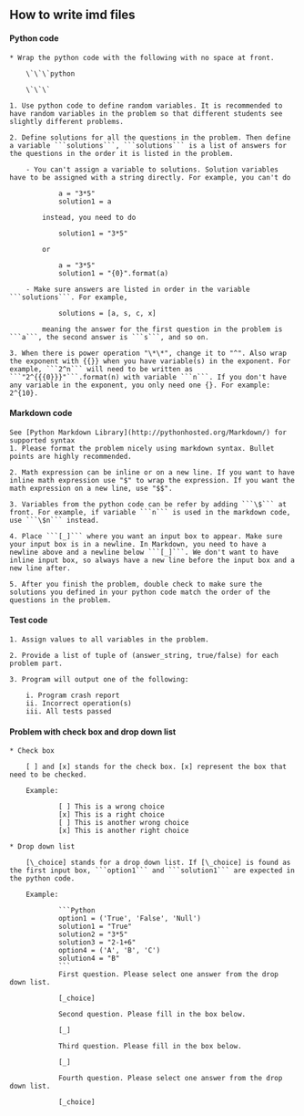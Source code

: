 ## How to write imd files

#### Python code
	* Wrap the python code with the following with no space at front.

		\`\`\`python

		\`\`\`

	1. Use python code to define random variables. It is recommended to have random variables in the problem so that different students see slightly different problems.

	2. Define solutions for all the questions in the problem. Then define a variable ```solutions```, ```solutions``` is a list of answers for the questions in the order it is listed in the problem.

		- You can't assign a variable to solutions. Solution variables have to be assigned with a string directly. For example, you can't do

				a = "3*5"
				solution1 = a

			instead, you need to do

				solution1 = "3*5"

			or

				a = "3*5"
				solution1 = "{0}".format(a)

		- Make sure answers are listed in order in the variable ```solutions```. For example,

				solutions = [a, s, c, x]

			meaning the answer for the first question in the problem is ```a```, the second answer is ```s```, and so on.

	3. When there is power operation "\*\*", change it to "^". Also wrap the exponent with {{}} when you have variable(s) in the exponent. For example, ```2^n``` will need to be written as ```"2^{{{0}}}"```.format(n) with variable ```n```. If you don't have any variable in the exponent, you only need one {}. For example: 2^{10}.

#### Markdown code
	See [Python Markdown Library](http://pythonhosted.org/Markdown/) for supported syntax
	1. Please format the problem nicely using markdown syntax. Bullet points are highly recommended.

	2. Math expression can be inline or on a new line. If you want to have inline math expression use "$" to wrap the expression. If you want the math expression on a new line, use "$$".

	3. Variables from the python code can be refer by adding ```\$``` at front. For example, if variable ```n``` is used in the markdown code, use ```\$n``` instead.

	4. Place ```[_]``` where you want an input box to appear. Make sure your input box is in a newline. In Markdown, you need to have a newline above and a newline below ```[_]```. We don't want to have inline input box, so always have a new line before the input box and a new line after.

	5. After you finish the problem, double check to make sure the solutions you defined in your python code match the order of the questions in the problem.

#### Test code

	1. Assign values to all variables in the problem.

	2. Provide a list of tuple of (answer_string, true/false) for each problem part.

	3. Program will output one of the following:

		i. Program crash report
		ii. Incorrect operation(s)
		iii. All tests passed


#### Problem with check box and drop down list
 	* Check box

		[ ] and [x] stands for the check box. [x] represent the box that need to be checked.

		Example:

				[ ] This is a wrong choice
				[x] This is a right choice
				[ ] This is another wrong choice
				[x] This is another right choice

	* Drop down list

		[\_choice] stands for a drop down list. If [\_choice] is found as the first input box, ```option1``` and ```solution1``` are expected in the python code.

		Example:

				```Python
				option1 = ('True', 'False', 'Null')
				solution1 = "True"
				solution2 = "3*5"
				solution3 = "2-1+6"
				option4 = ('A', 'B', 'C')
				solution4 = "B"
				```
				First question. Please select one answer from the drop down list.

				[_choice]

				Second question. Please fill in the box below.

				[_]

				Third question. Please fill in the box below.

				[_]

				Fourth question. Please select one answer from the drop down list.

				[_choice]
